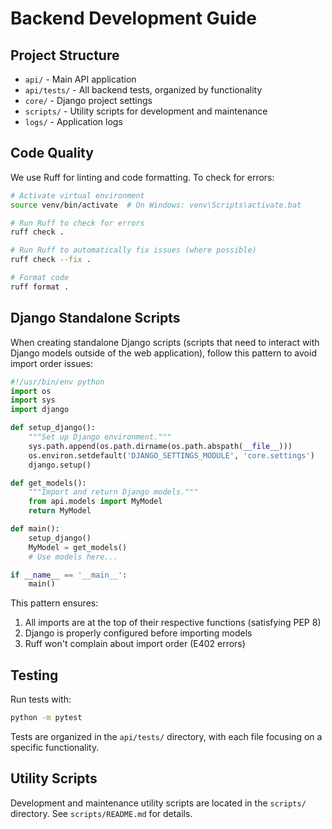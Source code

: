 # Backend Development Guide

## Project Structure

- `api/` - Main API application
- `api/tests/` - All backend tests, organized by functionality
- `core/` - Django project settings
- `scripts/` - Utility scripts for development and maintenance
- `logs/` - Application logs

## Code Quality

We use Ruff for linting and code formatting. To check for errors:

```bash
# Activate virtual environment
source venv/bin/activate  # On Windows: venv\Scripts\activate.bat

# Run Ruff to check for errors
ruff check .

# Run Ruff to automatically fix issues (where possible)
ruff check --fix .

# Format code
ruff format .
```

## Django Standalone Scripts

When creating standalone Django scripts (scripts that need to interact with Django models outside of the web application), follow this pattern to avoid import order issues:

```python
#!/usr/bin/env python
import os
import sys
import django

def setup_django():
    """Set up Django environment."""
    sys.path.append(os.path.dirname(os.path.abspath(__file__)))
    os.environ.setdefault('DJANGO_SETTINGS_MODULE', 'core.settings')
    django.setup()

def get_models():
    """Import and return Django models."""
    from api.models import MyModel
    return MyModel

def main():
    setup_django()
    MyModel = get_models()
    # Use models here...

if __name__ == '__main__':
    main()
```

This pattern ensures:
1. All imports are at the top of their respective functions (satisfying PEP 8)
2. Django is properly configured before importing models
3. Ruff won't complain about import order (E402 errors)

## Testing

Run tests with:

```bash
python -m pytest
```

Tests are organized in the `api/tests/` directory, with each file focusing on a specific functionality.

## Utility Scripts

Development and maintenance utility scripts are located in the `scripts/` directory. See `scripts/README.md` for details.